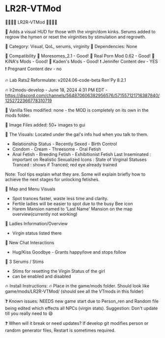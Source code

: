# LR2R-VTMod
🍒🍒🍒🍒    LR2R-VTMod    🍒🍒🍒🍒 

💮 Adds a visual HUD for those with the virgin/dom kinks.  Serums added to regrow the hymen or reset the virginities by stimulation and regrowth.

💮 Category: Visual, QoL, serums, virginity 💮 Dependencies: None 

💮 Compatibility
🥵 Moresomes_2.1 - Good!
🥵 Real Porn Mod 0.62 - Good!
🥵 KiNA's Mods - Good!
🥵 Kaden's Mods - Good!
❗ Jennifer Content dev - YES
❗ Pregnant Content dev - no

🔥 Lab Rats2 Reformulate: v2024.06-code-beta  Ren'Py 8.2.1

🔥 lr2mods-develop - June 18, 2024 4:31 PM EDT - https://discord.com/channels/564870606382956576/571557121716387840/1252722366778310719

💮 Vanilla files modified: none - the MOD is completely on its own in the mods folder.

💮 Image Files added: 50+ images to gui

💮 The Visuals: Located under the gal's info hud when you talk to them.
- Relationship Status - Recently Sexed - Birth Control
- Condom - Cream - Threesome - Oral Fetish
- Anal Fetish - Breeding Fetish - Exhibitionist Fetish
Last Inseminated : important on Realistic
Sexualized Icons : State of Virginal Statuses
Tranced : shows if Tranced; red eye already trained

Note: Tool tips explain what they are.  Some will explain briefly how to achieve the next stages for unlocking fetishes.

💮 Map and Menu Visuals
- Spot trances faster, waste less time and clarity.
- Fertile ladies will be easier to spot due to the busy Bee icon
- Harem Mansion named to 'Last Name' Mansion on the map overview(currently not working)

💮 Ladies Information/Overview
- Virgin status listed there

💮 New Chat Interactions
- Hug/Kiss Goodbye - Grants happy/love and stops follow

💮 3 Serums / Stims
- Stims for resetting the Virgin Status of the girl
- can be enabled and disabled

🔥 Install Instructions: 🔥
Place in the game/mods folder. Should look like game/mods/LR2R-VTMod/ (should see all the VTmods in this folder)

❓ Known issues: 
NEEDS new game start due to Person_ren and Random file being edited which effects all NPCs (virgin stats).
Suggestion: Don't update till you really need to 😄

❓ When will it break or need updates?
If develop git modifies person or random generator files, Restart is sometimes required.  
